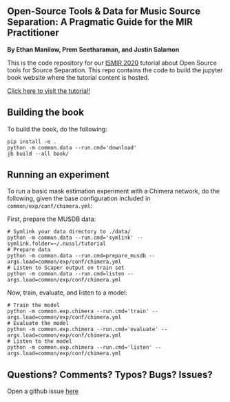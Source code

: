 
## Open-Source Tools & Data for Music Source Separation: A Pragmatic Guide for the MIR Practitioner

**By Ethan Manilow, Prem Seetharaman, and Justin Salamon**

This is the code repository for our [ISMIR 2020](https://ismir.github.io/ISMIR2020/)
tutorial about Open Source tools for Source Separation. This repo contains the
code to build the jupyter book website where the tutorial content is hosted.


[Click here to visit the tutorial!](https://source-separation.github.io/tutorial/)

## Building the book

To build the book, do the following:

```
pip install -e .
python -m common.data --run.cmd='download'
jb build --all book/
```

## Running an experiment

To run a basic mask estimation experiment with a Chimera network,
do the following, given the base configuration included in
`common/exp/conf/chimera.yml`:

First, prepare the MUSDB data:

```
# Symlink your data directory to ./data/
python -m common.data --run.cmd='symlink' --symlink.folder=~/.nussl/tutorial
# Prepare data
python -m common.data --run.cmd=prepare_musdb --args.load=common/exp/conf/chimera.yml
# Listen to Scaper output on train set
python -m common.data --run.cmd=listen --args.load=common/exp/conf/chimera.yml
```

Now, train, evaluate, and listen to a model:

```
# Train the model
python -m common.exp.chimera --run.cmd='train' --args.load=common/exp/conf/chimera.yml
# Evaluate the model
python -m common.exp.chimera --run.cmd='evaluate' --args.load=common/exp/conf/chimera.yml
# Listen to the model
python -m common.exp.chimera --run.cmd='listen' --args.load=common/exp/conf/chimera.yml
```

## Questions? Comments? Typos? Bugs? Issues?

Open a github issue [here](https://github.com/source-separation/tutorial/issues/new)



